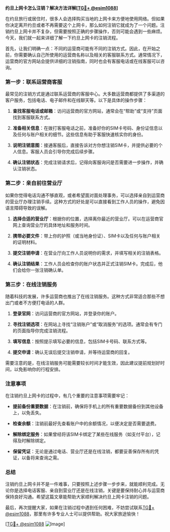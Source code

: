 **约旦上网卡怎么注销？解决方法详解[[TG💪+ @esim1088](https://t.me/s/esim1088)]**

在约旦旅行或居住时，很多人会选择购买当地的上网卡来方便地使用网络。但如果你决定离开约旦或者不再需要这个上网卡，那么如何注销它就成为了一个问题。注销约旦上网卡并不复杂，但需要按照正确的步骤操作，否则可能会遇到一些麻烦。今天，我们就一起来详细了解一下约旦上网卡的注销流程。

首先，让我们明确一点：不同的运营商可能有不同的注销方式。因此，在开始之前，你需要确认自己所使用的运营商名称以及相关的客服联系方式。通常情况下，运营商的官方网站会提供详细的注销指南，同时也会有客服电话或在线客服可以咨询。

### 第一步：联系运营商客服

最常见的注销方式是通过联系运营商的客服中心。大多数运营商都提供了多渠道的客户服务，包括电话、电子邮件和在线聊天等。以下是具体的操作步骤：

1. **查找客服电话或邮箱**：访问运营商的官方网站，通常会在“帮助”或“支持”页面找到客服联系方式。
   
2. **准备相关信息**：在拨打客服电话之前，准备好你的SIM卡号码、身份证信息以及任何与账户相关的细节。这些信息有助于客服快速核实你的身份。

3. **说明注销意图**：接通客服后，直接告诉对方你想注销SIM卡，并提供必要的个人信息。客服人员会引导你完成后续步骤。

4. **确认注销状态**：完成注销请求后，记得向客服询问是否需要进一步操作，并确认注销状态。

### 第二步：亲自前往营业厅

如果你觉得电话沟通不够直观，或者希望面对面处理事务，可以选择亲自到运营商的营业厅办理注销手续。这种方式的好处是可以直接看到工作人员的操作，避免因语言障碍导致的误解。

1. **选择合适的营业厅**：根据你的位置，选择离你最近的营业厅。可以在运营商官网上查询营业厅的具体地址和服务时间。

2. **携带必要文件**：带上你的护照（或当地身份证）、SIM卡以及任何与账户相关的证明材料。

3. **提交注销申请**：在营业厅向工作人员说明你的需求，并填写相关的注销表格。

4. **确认注销结果**：工作人员会检查你的账户状态并正式注销SIM卡。完成后，他们会给你一张注销确认单。

### 第三步：在线注销服务

随着科技的发展，许多运营商也推出了在线注销服务。这种方式非常适合那些不想出门或者不方便打电话的人群。

1. **登录官网**：访问运营商的官方网站，并登录你的账户。

2. **寻找注销选项**：在网站上寻找“注销账户”或“取消服务”的选项。通常会有专门的页面指导你完成注销流程。

3. **填写信息**：按照提示填写必要的信息，包括SIM卡号码、联系方式等。

4. **提交申请**：确认无误后提交注销申请，并等待运营商的回复。

需要注意的是，在线注销服务可能需要较长时间才能生效，因此建议提前规划好时间，以免影响你的行程安排。

### 注意事项

在注销约旦上网卡的过程中，有几个重要的注意事项需要牢记：

- **提前备份重要数据**：在注销前，确保将手机上的所有重要数据备份到其他设备上，以免丢失。
  
- **检查余额**：注销前最好先查看账户中的余额情况，以便决定是否需要退费。

- **解除绑定服务**：如果曾经将该SIM卡绑定了某些在线服务（如支付平台），记得及时解除绑定。

- **保留凭证**：无论是通过电话、营业厅还是在线注销，都要妥善保存所有的凭证，以备将来查询之需。

### 总结

注销约旦上网卡并不是一件难事，只要按照上述步骤一步步来，就能顺利完成。无论你是选择电话客服、亲自到营业厅还是在线注销，关键是要保持耐心并与运营商保持良好沟通。希望这篇文章能帮助大家顺利解决约旦上网卡注销的问题。

最后，再次提醒大家，如果在注销过程中遇到任何困难，不妨尝试联系[TG💪+ @esim1088](https://t.me/s/esim1088)，那里有许多专业人士可以提供帮助。祝大家旅途愉快！

[[TG💪+ @esim1088](https://t.me/s/esim1088) ![Image](https://i.postimg.cc/4NQfJmqS/Snipaste-2025-05-13-00-14-12.png)]